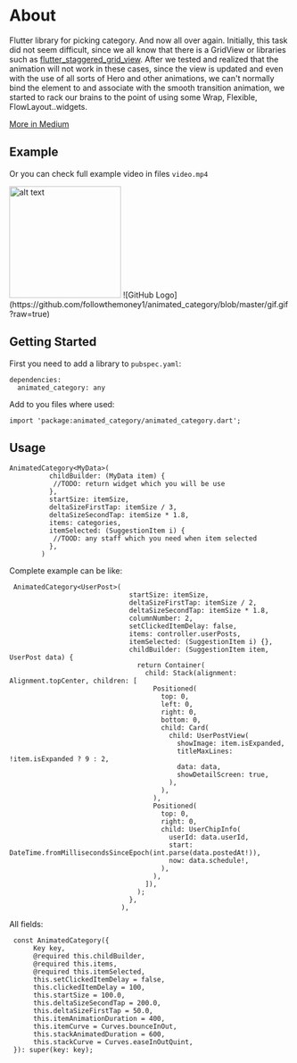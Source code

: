 # About
Flutter library for picking category. And now all over again. Initially, this task did not seem difficult, since we all know that there is a GridView or libraries such as [flutter_staggered_grid_view](https://pub.dartlang.org/packages/flutter_staggered_grid_view). After we tested and realized that the animation will not work in these cases, since the view is updated and even with the use of all sorts of Hero and other animations, we can't normally bind the element to and associate with the smooth transition animation, we started to rack our brains to the point of using some Wrap, Flexible, FlowLayout..widgets.

[More in Medium](https://followthemoney1.medium.com/how-to-make-a-complex-category-picker-animation-on-flutter-a3d01ea1961b)

## Example
Or you can check full example video in files ```video.mp4```


<img src="https://github.com/followthemoney1/animated_category/blob/master/gif.gif" alt="alt text" width="200"/>
![GitHub Logo](https://github.com/followthemoney1/animated_category/blob/master/gif.gif?raw=true)

## Getting Started

First you need to add a library to `pubspec.yaml`:
```
dependencies:
  animated_category: any
```

Add to you files where used:
```
import 'package:animated_category/animated_category.dart';
```


## Usage

```
AnimatedCategory<MyData>(
          childBuilder: (MyData item) {
           //TODO: return widget which you will be use
          },
          startSize: itemSize,
          deltaSizeFirstTap: itemSize / 3,
          deltaSizeSecondTap: itemSize * 1.8,
          items: categories,
          itemSelected: (SuggestionItem i) {
           //TOOD: any staff which you need when item selected
          },
        )
```
Complete example can be like:
```
 AnimatedCategory<UserPost>(
                              startSize: itemSize,
                              deltaSizeFirstTap: itemSize / 2,
                              deltaSizeSecondTap: itemSize * 1.8,
                              columnNumber: 2,
                              setClickedItemDelay: false,
                              items: controller.userPosts,
                              itemSelected: (SuggestionItem i) {},
                              childBuilder: (SuggestionItem item, UserPost data) {
                                return Container(
                                  child: Stack(alignment: Alignment.topCenter, children: [
                                    Positioned(
                                      top: 0,
                                      left: 0,
                                      right: 0,
                                      bottom: 0,
                                      child: Card(
                                        child: UserPostView(
                                          showImage: item.isExpanded,
                                          titleMaxLines: !item.isExpanded ? 9 : 2,
                                          data: data,
                                          showDetailScreen: true,
                                        ),
                                      ),
                                    ),
                                    Positioned(
                                      top: 0,
                                      right: 0,
                                      child: UserChipInfo(
                                        userId: data.userId,
                                        start: DateTime.fromMillisecondsSinceEpoch(int.parse(data.postedAt!)),
                                        now: data.schedule!,
                                      ),
                                    ),
                                  ]),
                                );
                              },
                            ),
```



All fields:
```
 const AnimatedCategory({
      Key key,
      @required this.childBuilder,
      @required this.items,
      @required this.itemSelected,
      this.setClickedItemDelay = false,
      this.clickedItemDelay = 100,
      this.startSize = 100.0,
      this.deltaSizeSecondTap = 200.0,
      this.deltaSizeFirstTap = 50.0,
      this.itemAnimationDuration = 400,
      this.itemCurve = Curves.bounceInOut,
      this.stackAnimatedDuration = 600,
      this.stackCurve = Curves.easeInOutQuint,
 }): super(key: key);
```
